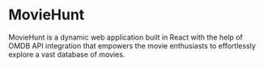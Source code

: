 # MovieHunt
MovieHunt is a dynamic web application built in React with the help of OMDB API integration that empowers the movie enthusiasts to effortlessly explore a vast database of movies.
